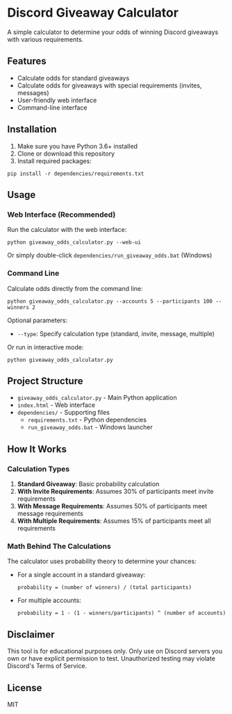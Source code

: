 # Discord Giveaway Calculator

A simple calculator to determine your odds of winning Discord giveaways with various requirements.

## Features

- Calculate odds for standard giveaways
- Calculate odds for giveaways with special requirements (invites, messages)
- User-friendly web interface
- Command-line interface

## Installation

1. Make sure you have Python 3.6+ installed
2. Clone or download this repository
3. Install required packages:
```
pip install -r dependencies/requirements.txt
```

## Usage

### Web Interface (Recommended)

Run the calculator with the web interface:

```
python giveaway_odds_calculator.py --web-ui
```

Or simply double-click `dependencies/run_giveaway_odds.bat` (Windows)

### Command Line

Calculate odds directly from the command line:

```
python giveaway_odds_calculator.py --accounts 5 --participants 100 --winners 2
```

Optional parameters:
- `--type`: Specify calculation type (standard, invite, message, multiple)

Or run in interactive mode:

```
python giveaway_odds_calculator.py
```

## Project Structure

- `giveaway_odds_calculator.py` - Main Python application
- `index.html` - Web interface
- `dependencies/` - Supporting files
  - `requirements.txt` - Python dependencies
  - `run_giveaway_odds.bat` - Windows launcher

## How It Works

### Calculation Types

1. **Standard Giveaway**: Basic probability calculation
2. **With Invite Requirements**: Assumes 30% of participants meet invite requirements
3. **With Message Requirements**: Assumes 50% of participants meet message requirements
4. **With Multiple Requirements**: Assumes 15% of participants meet all requirements

### Math Behind The Calculations

The calculator uses probability theory to determine your chances:

- For a single account in a standard giveaway:
  ```
  probability = (number of winners) / (total participants)
  ```

- For multiple accounts:
  ```
  probability = 1 - (1 - winners/participants) ^ (number of accounts)
  ```

## Disclaimer

This tool is for educational purposes only. Only use on Discord servers you own or have explicit permission to test. Unauthorized testing may violate Discord's Terms of Service.

## License

MIT 
